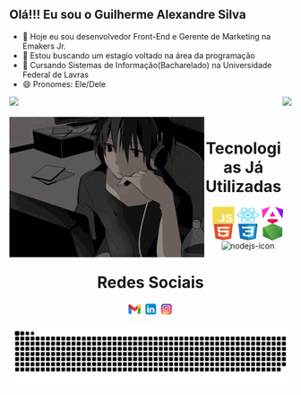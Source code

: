 ## Olá!!! Eu sou o Guilherme Alexandre Silva

- 🔭 Hoje eu sou desenvolvedor Front-End e Gerente de Marketing na Emakers Jr.
- 💼 Estou buscando um estagio voltado na área da programação
- 🌱 Cursando Sistemas de Informação(Bacharelado) na Universidade Federal de Lavras
- 😄 Pronomes: Ele/Dele

<div>
  
  <img  height="180em" src="https://github-readme-stats.vercel.app/api?username=gguiallex&show_icons=true&theme=holi&include_all_commits=true&count_private=true"/>
  <img align="right" height="180em" src="https://github-readme-stats.vercel.app/api/top-langs/?username=gguiallex&layout=compact&langs_count=16&theme=holi"/>
  
</div>

<div  align="center"> 
  <div style="display: inline_block"><br>
    <img align="left" height="250" alt="gif-boy" src="gif-boy.gif">
    <h1 align="center">Tecnologias Já Utilizadas</h1>
    <img align="center" height="30" width="40" alt="js-icon"  src="https://raw.githubusercontent.com/devicons/devicon/master/icons/javascript/javascript-plain.svg">
    <img align="center" height="30" width="40" alt="react-icon" src="https://raw.githubusercontent.com/devicons/devicon/master/icons/react/react-original.svg">
    <img align="center" height="30" width="40" alt="react-icon" src="https://raw.githubusercontent.com/devicons/devicon/master/icons/angular/angular-original.svg">
    <img align="center" height="30" width="40" alt="html-icon" src="https://raw.githubusercontent.com/devicons/devicon/master/icons/html5/html5-original.svg">
    <img align="center" height="30" width="40" alt="css-icon" src="https://raw.githubusercontent.com/devicons/devicon/master/icons/css3/css3-original.svg">
    <img align="center" height="30" width="40" alt="nodejs-icon" src="https://raw.githubusercontent.com/devicons/devicon/master/icons/nodejs/nodejs-original.svg">
    <img align="center" height="30" width="40" alt="nodejs-icon" src="https://raw.githubusercontent.com/jmnote/z-icons/master/svg/cpp.svg">
   </div>
    
  
  <h1 align="center">Redes Sociais</h1>
    <a href = "mailto: alexandregui013@gmail.com" style="text-decoration: none;">
      <img width="25" src="icons8-gmail.svg">
    </a>
    <a href = "www.linkedin.com/in/guialexsilvaa" style="text-decoration: none;">
      <img width="25" src="icons8-linkedin.svg">
    </a>
    <a href = "https://www.instagram.com/gguiallex/" style="text-decoration: none;">
      <img width="25" src="icons8-instagram.svg">
    </a>
</div>

![Snake animation](https://github.com/gguiallex/gguiallex/blob/output/github-contribution-grid-snake.svg)

